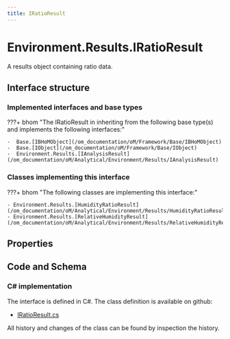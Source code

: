 ```yaml
---
title: IRatioResult
---
```


# Environment.Results.IRatioResult

A results object containing ratio data.

## Interface structure

### Implemented interfaces and base types

???+ bhom "The IRatioResult in inheriting from the following base type(s) and implements the following interfaces:"

    -  Base.[IBHoMObject](/om_documentation/oM/Framework/Base/IBHoMObject)
    -  Base.[IObject](/om_documentation/oM/Framework/Base/IObject)
    -  Environment.Results.[IAnalysisResult](/om_documentation/oM/Analytical/Environment/Results/IAnalysisResult)


### Classes implementing this interface

???+ bhom "The following classes are implementing this interface:"

    - Environment.Results.[HumidityRatioResult](/om_documentation/oM/Analytical/Environment/Results/HumidityRatioResult)
    - Environment.Results.[RelativeHumidityResult](/om_documentation/oM/Analytical/Environment/Results/RelativeHumidityResult)


## Properties

## Code and Schema

### C# implementation

The interface is defined in C#. The class definition is available on github:

- [IRatioResult.cs](https://github.com/BHoM/BHoM/blob/develop/Environment_oM/Results/ResultObjects/Ratio/IRatioResult.cs)

All history and changes of the class can be found by inspection the history.
